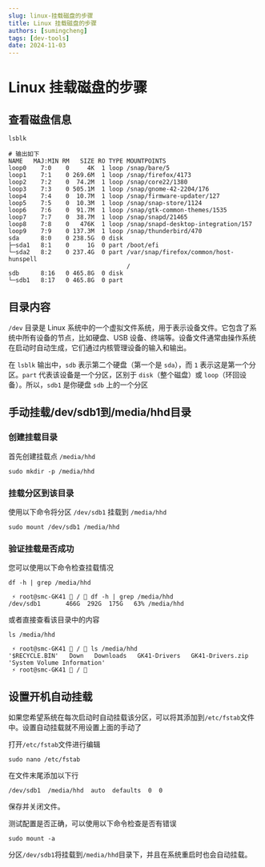 ```yaml
---
slug: linux-挂载磁盘的步骤
title: Linux 挂载磁盘的步骤
authors: [sumingcheng]
tags: [dev-tools]
date: 2024-11-03
---
```


# Linux 挂载磁盘的步骤



 

## 查看磁盘信息  
```
lsblk

# 输出如下
NAME   MAJ:MIN RM   SIZE RO TYPE MOUNTPOINTS
loop0    7:0    0     4K  1 loop /snap/bare/5
loop1    7:1    0 269.6M  1 loop /snap/firefox/4173
loop2    7:2    0  74.2M  1 loop /snap/core22/1380
loop3    7:3    0 505.1M  1 loop /snap/gnome-42-2204/176
loop4    7:4    0  10.7M  1 loop /snap/firmware-updater/127
loop5    7:5    0  10.3M  1 loop /snap/snap-store/1124
loop6    7:6    0  91.7M  1 loop /snap/gtk-common-themes/1535
loop7    7:7    0  38.7M  1 loop /snap/snapd/21465
loop8    7:8    0   476K  1 loop /snap/snapd-desktop-integration/157
loop9    7:9    0 137.3M  1 loop /snap/thunderbird/470
sda      8:0    0 238.5G  0 disk 
├─sda1   8:1    0     1G  0 part /boot/efi
└─sda2   8:2    0 237.4G  0 part /var/snap/firefox/common/host-hunspell
                                 /
sdb      8:16   0 465.8G  0 disk 
└─sdb1   8:17   0 465.8G  0 part 
```
## 目录内容  

`/dev` 目录是 Linux 系统中的一个虚拟文件系统，用于表示设备文件。它包含了系统中所有设备的节点，比如硬盘、USB 设备、终端等。设备文件通常由操作系统在启动时自动生成，它们通过内核管理设备的输入和输出。

在 `lsblk` 输出中，`sdb` 表示第二个硬盘（第一个是 `sda`），而 `1` 表示这是第一个分区。`part` 代表该设备是一个分区，区别于 `disk`（整个磁盘）或 `loop`（环回设备）。所以，`sdb1` 是你硬盘 `sdb` 上的一个分区

## 手动挂载/dev/sdb1到/media/hhd目录  
### 创建挂载目录  

首先创建挂载点 `/media/hhd`

```
sudo mkdir -p /media/hhd
```
### 挂载分区到该目录  

使用以下命令将分区 `/dev/sdb1` 挂载到 `/media/hhd`

```
sudo mount /dev/sdb1 /media/hhd
```
### 验证挂载是否成功  

您可以使用以下命令检查挂载情况

```
df -h | grep /media/hhd

 ⚡ root@smc-GK41  /  df -h | grep /media/hhd
/dev/sdb1       466G  292G  175G   63% /media/hhd
```

或者直接查看该目录中的内容

```
ls /media/hhd

 ⚡ root@smc-GK41  /  ls /media/hhd
'$RECYCLE.BIN'   Down   Downloads   GK41-Drivers   GK41-Drivers.zip  'System Volume Information'
 ⚡ root@smc-GK41  /  
```
## 设置开机自动挂载  

如果您希望系统在每次启动时自动挂载该分区，可以将其添加到`/etc/fstab`文件中。设置自动挂载就不用设置上面的手动了

打开`/etc/fstab`文件进行编辑

```
sudo nano /etc/fstab
```

在文件末尾添加以下行

```
/dev/sdb1  /media/hhd  auto  defaults  0  0
```

保存并关闭文件。

测试配置是否正确，可以使用以下命令检查是否有错误

```
sudo mount -a
```

分区`/dev/sdb1`将挂载到`/media/hhd`目录下，并且在系统重启时也会自动挂载。